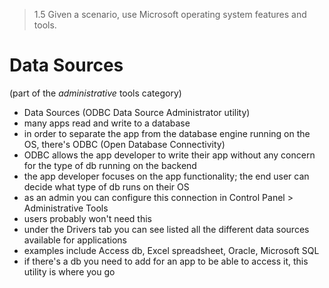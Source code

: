 > 1.5 Given a scenario, use Microsoft operating system features and tools. 

# Data Sources
(part of the *administrative* tools category)

- Data Sources (ODBC Data Source Administrator utility)
- many apps read and write to a database
- in order to separate the app from the database engine running on the OS, there's ODBC (Open Database Connectivity)
- ODBC allows the app developer to write their app without any concern for the type of db running on the backend
- the app developer focuses on the app functionality; the end user can decide what type of db runs on their OS
- as an admin you can configure this connection in Control Panel > Administrative Tools 
- users probably won't need this
- under the Drivers tab you can see listed all the different data sources available for applications
- examples include Access db, Excel spreadsheet, Oracle, Microsoft SQL
- if there's a db you need to add for an app to be able to access it, this utility is where you go